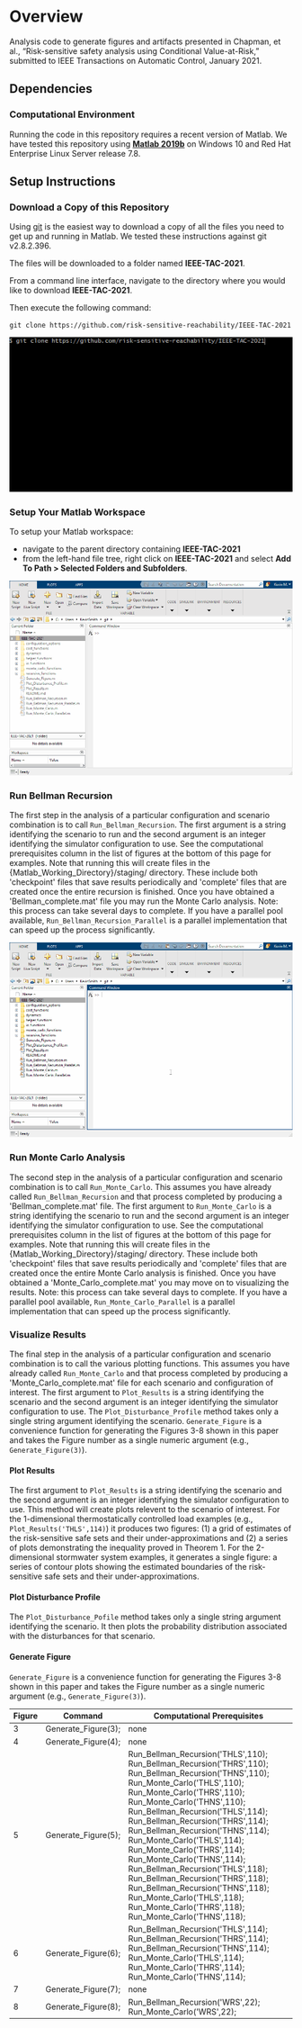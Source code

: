 # Overview
Analysis code to generate figures and artifacts presented in Chapman, et al., “Risk-sensitive safety analysis using Conditional Value-at-Risk,” submitted to IEEE Transactions on Automatic Control, January 2021.

## Dependencies
### Computational Environment
Running the code in this repository requires a recent version of Matlab. We have tested this repository using [__Matlab 2019b__](https://www.mathworks.com/products/matlab.html) on Windows 10 and Red Hat Enterprise Linux Server release 7.8.

## Setup Instructions

### Download a Copy of this Repository
Using [git](https://git-scm.com/) is the easiest way to download a copy of all the files you need to get up and running in Matlab. We tested these instructions against git v2.8.2.396. 

The files will be downloaded to a folder named __IEEE-TAC-2021__. 

From a command line interface, navigate to the directory where you would like to download __IEEE-TAC-2021__. 

Then execute the following command: 
```
git clone https://github.com/risk-sensitive-reachability/IEEE-TAC-2021
```

![git clone animation](https://raw.githubusercontent.com/risk-sensitive-reachability/IEEE-TAC-2021/main/misc/git-clone.gif)

### Setup Your Matlab Workspace
To setup your Matlab workspace: 
 - navigate to the parent directory containing __IEEE-TAC-2021__
 - from the left-hand file tree, right click on __IEEE-TAC-2021__ and select __Add To Path > Selected Folders and Subfolders__.
 
 ![setup workspace animation](https://raw.githubusercontent.com/risk-sensitive-reachability/IEEE-TAC-2021/main/misc/add-to-working-path.gif)
 
### Run Bellman Recursion
The first step in the analysis of a particular configuration and scenario combination is to call `Run_Bellman_Recursion`. The first argument is a string identifying the scenario to run and the second argument is an integer identifying the simulator configuration to use. See the computational prerequisites column in the list of figures at the bottom of this page for examples. Note that running this will create files in the {Matlab_Working_Directory}/staging/ directory. These include both 'checkpoint' files that save results periodically and 'complete' files that are created once the entire recursion is finished. Once you have obtained a 'Bellman_complete.mat' file you may run the Monte Carlo analysis. Note: this process can take several days to complete. If you have a parallel pool available, `Run_Bellman_Recursion_Parallel` is a parallel implementation that can speed up the process significantly. 

![run Bellman recursion animation](https://raw.githubusercontent.com/risk-sensitive-reachability/IEEE-TAC-2021/main/misc/run-bellman.gif)

### Run Monte Carlo Analysis
The second step in the analysis of a particular configuration and scenario combination is to call `Run_Monte_Carlo`. This assumes you have already called `Run_Bellman_Recursion` and that process completed by producing a 'Bellman_complete.mat' file. The first argument to `Run_Monte_Carlo` is a string identifying the scenario to run and the second argument is an integer identifying the simulator configuration to use. See the computational prerequisites column in the list of figures at the bottom of this page for examples. Note that running this will create files in the {Matlab_Working_Directory}/staging/ directory. These include both 'checkpoint' files that save results periodically and 'complete' files that are created once the entire Monte Carlo analysis is finished. Once you have obtained a 'Monte_Carlo_complete.mat' you may move on to visualizing the results. Note: this process can take several days to complete. If you have a parallel pool available, `Run_Monte_Carlo_Parallel` is a parallel implementation that can speed up the process significantly. 

### Visualize Results
The final step in the analysis of a particular configuration and scenario combination is to call the various plotting functions. This assumes you have already called `Run_Monte_Carlo` and that process completed by producing a 'Monte_Carlo_complete.mat' file for each scenario and configuration of interest. The first argument to `Plot_Results` is a string identifying the scenario and the second argument is an integer identifying the simulator configuration to use. The `Plot_Disturbance_Profile` method takes only a single string argument identifying the scenario. `Generate_Figure` is a convenience function for generating the Figures 3-8 shown in this paper and takes the Figure number as a single numeric argument (e.g., `Generate_Figure(3)`). 

#### Plot Results
The first argument to `Plot_Results` is a string identifying the scenario and the second argument is an integer identifying the simulator configuration to use. This method will create plots relevent to the scenario of interest. For the 1-dimensional thermostatically controlled load examples (e.g., `Plot_Results('THLS',114)`) it produces two figures: (1) a grid of estimates of the risk-sensitive safe sets and their under-approximations and (2) a series of plots demonstrating the inequality proved in Theorem 1. For the 2-dimensional stormwater system examples, it generates a single figure: a series of contour plots showing the estimated boundaries of the risk-sensitive safe sets and their under-approximations. 

#### Plot Disturbance Profile
The `Plot_Disturbance_Pofile` method takes only a single string argument identifying the scenario. It then plots the probability distribution associated with the disturbances for that scenario. 

#### Generate Figure
`Generate_Figure` is a convenience function for generating the Figures 3-8 shown in this paper and takes the Figure number as a single numeric argument (e.g., `Generate_Figure(3)`).

| Figure | Command            | Computational Prerequisites                                                                                                                                                                                                                                                                                                                                                                                                                                                                                                                                                   |
|--------|--------------------|-------------------------------------------------------------------------------------------------------------------------------------------------------------------------------------------------------------------------------------------------------------------------------------------------------------------------------------------------------------------------------------------------------------------------------------------------------------------------------------------------------------------------------------------------------------------------------|
| 3      | Generate_Figure(3); | none                                                                                                                                                                                                                                                                                                                                                                                                                                                                                                                                                                          |
| 4      | Generate_Figure(4); | none                                                                                                                                                                                                                                                                                                                                                                                                                                                                                                                                                                          |
| 5      | Generate_Figure(5); | Run_Bellman_Recursion('THLS',110); Run_Bellman_Recursion('THRS',110); Run_Bellman_Recursion('THNS',110); Run_Monte_Carlo('THLS',110); Run_Monte_Carlo('THRS',110); Run_Monte_Carlo('THNS',110); Run_Bellman_Recursion('THLS',114); Run_Bellman_Recursion('THRS',114); Run_Bellman_Recursion('THNS',114); Run_Monte_Carlo('THLS',114); Run_Monte_Carlo('THRS',114); Run_Monte_Carlo('THNS',114); Run_Bellman_Recursion('THLS',118); Run_Bellman_Recursion('THRS',118); Run_Bellman_Recursion('THNS',118); Run_Monte_Carlo('THLS',118); Run_Monte_Carlo('THRS',118); Run_Monte_Carlo('THNS',118); |
| 6      | Generate_Figure(6); | Run_Bellman_Recursion('THLS',114); Run_Bellman_Recursion('THRS',114); Run_Bellman_Recursion('THNS',114); Run_Monte_Carlo('THLS',114); Run_Monte_Carlo('THRS',114); Run_Monte_Carlo('THNS',114);                                                                                                                                                                                                                                                                                                                                                                                     |
| 7      | Generate_Figure(7); | none                                                                                                                                                                                                                                                                                                                                                                                                                                                                                                                                                                          |
| 8      | Generate_Figure(8); | Run_Bellman_Recursion('WRS',22); Run_Monte_Carlo('WRS',22);                                                                                                                                                                                                                                                                                                                                                                                                                                                                                                                     |
